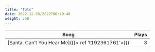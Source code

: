 ```yaml
---
title: "Toto"
date: 2022-12-08/2022T06:49:48
weight: 558
---
```




 Song | Plays 
----- | -----:
[Santa, Can’t You Hear Me]({{< ref 't192361761'>}}) | 3
